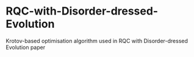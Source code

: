 # RQC-with-Disorder-dressed-Evolution
Krotov-based optimisation algorithm used in RQC with Disorder-dressed Evolution paper
